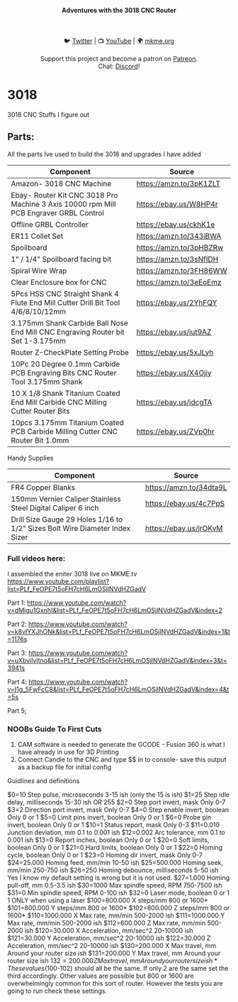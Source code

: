 <p align="center">
<b>Adventures with the 3018 CNC Router </b><br>
<br><br>
<br>🐦 <a href="https://twitter.com/mkmeorg">Twitter</a>
| 📺 <a href="https://www.youtube.com/mkmeorg">YouTube</a>
| 🌍 <a href="http://www.mkme.org">mkme.org</a><br>
<br>
Support this project and become a patron on <a href="https://www.patreon.com/EricWilliam">Patreon</a>.<br>
Chat: <a href="https://discord.gg/j9S4Fgv">Discord</a></b>!
</p>


# 3018
3018 CNC Stuffs I figure out

## Parts:

All the parts Ive used to build the 3018 and upgrades I have added 

|     Component    | Source  |
| ---------- |----------------|
| Amazon- 3018 CNC Machine | https://amzn.to/3pK1ZLT
| Ebay- Router Kit CNC 3018 Pro Machine 3 Axis 10000 rpm Mill PCB Engraver GRBL Control| https://ebay.us/W8HP4r
| Offline GRBL Controller| https://ebay.us/ckhK1e
| ER11 Collet Set | https://amzn.to/343iBWA
| Spoilboard | https://amzn.to/3pHBZRw
| 1" / 1/4" Spoilboard facing bit| https://amzn.to/3sNfIDH
| Spiral Wire Wrap | https://amzn.to/3FH86WW
| Clear Enclosure box for CNC | https://amzn.to/3eEoEmz 
| 5Pcs HSS CNC Straight Shank 4 Flute End Mill Cutter Drill Bit Tool 4/6/8/10/12mm  | https://ebay.us/2YhFQY
| 3.175mm Shank Carbide Ball Nose End Mill CNC Engraving Router bit Set 1-3.175mm | https://ebay.us/iut9AZ
| Router Z-CheckPlate Setting Probe | https://ebay.us/5xJLyh
| 10Pc 20 Degree 0.1mm Carbide PCB Engraving Bits CNC Router Tool 3.175mm Shank | https://ebay.us/X4Ojiy
| 10 X 1/8 Shank Titanium Coated End Mill Carbide CNC Milling Cutter Router Bits | https://ebay.us/idcgTA
| 10pcs 3.175mm Titanium Coated PCB Carbide Milling Cutter CNC Router Bit 1.0mm | https://ebay.us/ZVp0hr



Handy Supplies 

|     Component    | Source  |
| ---------- |----------------|
| FR4 Copper Blanks | https://amzn.to/34dta9L
| 150mm Vernier Caliper Stainless Steel Digital Caliper 6 inch   | https://ebay.us/4c7PpS
| Drill Size Gauge 29 Holes 1/16 to 1/2" Sizes Bolt Wire Diameter Index Sizer| https://ebay.us/jrOKvM


### Full videos here:

I assembled the eniter 3018 live on MKME.tv  https://www.youtube.com/playlist?list=PLf_FeOPE7t5oFH7cH6LmOSjlNVdHZGadV

Part 1: https://www.youtube.com/watch?v=dMigu1GxnhI&list=PLf_FeOPE7t5oFH7cH6LmOSjlNVdHZGadV&index=2

Part 2: https://www.youtube.com/watch?v=k8vIYXJhONk&list=PLf_FeOPE7t5oFH7cH6LmOSjlNVdHZGadV&index=1&t=1176s

Part 3: https://www.youtube.com/watch?v=uXbvilvltno&list=PLf_FeOPE7t5oFH7cH6LmOSjlNVdHZGadV&index=3&t=3941s

Part 4: https://www.youtube.com/watch?v=I1g_5FwFcC8&list=PLf_FeOPE7t5oFH7cH6LmOSjlNVdHZGadV&index=4&t=5s

Part 5;  

### NOOBs Guide To First Cuts 

1.  CAM software is needed to generate the GCODE - Fusion 360 is what I have already in use for 3D Printing 
2. Connect Candle to the CNC and type $$ in to console- save this output as a backup file for initial config 


Guidlines and definitions


$0=10 Step pulse, microseconds 3-15 ish (only the 15 is ish)
$1=25 Step idle delay, milliseconds 15-30 ish OR 255
$2=0 Step port invert, mask Only 0-7
$3=2 Direction port invert, mask Only 0-7
$4=0 Step enable invert, boolean Only 0 or 1
$5=0 Limit pins invert, boolean Only 0 or 1
$6=0 Probe pin invert, boolean Only 0 or 1
$10=1 Status report, mask Only 0-3
$11=0.010 Junction deviation, mm 0.1 to 0.001 ish
$12=0.002 Arc tolerance, mm 0.1 to 0.001 ish
$13=0 Report inches, boolean Only 0 or 1
$20=0 Soft limits, boolean Only 0 or 1
$21=0 Hard limits, boolean Only 0 or 1
$22=0 Homing cycle, boolean Only 0 or 1
$23=0 Homing dir invert, mask Only 0-7
$24=25.000 Homing feed, mm/min 10-50 ish
$25=500.000 Homing seek, mm/min 250-750 ish
$26=250 Homing debounce, milliseconds 5-50 ish Yes I know my default 
setting is wrong but it is not used.
$27=1.000 Homing pull-off, mm 0.5-3.5 ish
$30=1000 Max spindle speed, RPM 750-7500 ish
$31=0 Min spindle speed, RPM 0-100 ish
$32=0 Laser mode, boolean 0 or 1 1 ONLY when using a laser
$100=800.000 X steps/mm 800 or 1600*
$101=800.000 Y steps/mm 800 or 1600*
$102=800.000 Z steps/mm 800 or 1600*
$110=1000.000 X Max rate, mm/min 500-2000 ish
$111=1000.000 Y Max rate, mm/min 500-2000 ish
$112=600.000 Z Max rate, mm/min 500-2000 ish
$120=30.000 X Acceleration, mm/sec^2 20-10000 ish
$121=30.000 Y Acceleration, mm/sec^2 20-10000 ish
$122=30.000 Z Acceleration, mm/sec^2 20-10000 ish
$130=200.000 X Max travel, mm Around your router size ish
$131=200.000 Y Max travel, mm Around your router size ish
$132=200.000 Z Max travel, mm Around your router size ish
*
These values ($100-102) should all be the same. If only 2 are the same set the third accordingly. Other values are possible 
but 800 or 1600 are overwhelmingly common for this sort of router. However the tests you are going to run check these 
settings.


